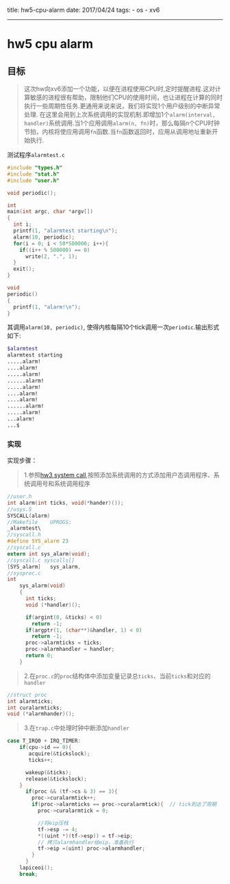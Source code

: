 title: hw5-cpu-alarm
date: 2017/04/24
tags:
	- os
	- xv6

---
# hw5 cpu alarm
## 目标
> 这次hw向xv6添加一个功能，以便在进程使用CPU时,定时提醒进程.这对计算敏感的进程很有帮助，限制他们CPU的使用时间，也让进程在计算的同时执行一些周期性任务.更通用来说来说，我们将实现1个用户级别的中断异常处理.
在这里会用到上次系统调用的实现机制.即增加1个`alarm(interval, handler)`系统调用.当1个应用调用`alarm(n, fn)`时，那么每隔n个CPU时钟节拍，内核将使应用调用`fn`函数.当`fn`函数返回时，应用从调用地址重新开始执行.

测试程序`alarmtest.c`

<!-- more -->

``` c
#include "types.h"
#include "stat.h"
#include "user.h"

void periodic();

int
main(int argc, char *argv[])
{
  int i;
  printf(1, "alarmtest starting\n");
  alarm(10, periodic);
  for(i = 0; i < 50*500000; i++){
    if((i++ % 500000) == 0)
      write(2, ".", 1);
  }
  exit();
}

void
periodic()
{
  printf(1, "alarm!\n");
}
```
其调用`alarm(10, periodic)`, 使得内核每隔10个tick调用一次`periodic`.输出形式如下:
``` bash
$alarmtest
alarmtest starting
.....alarm!
....alarm!
.....alarm!
......alarm!
.....alarm!
....alarm!
....alarm!
......alarm!
.....alarm!
...alarm!
...$
```

### 实现

实现步骤：

> 1.参照[hw3 system call](https://chestnutme.github.io/2017/04/19/hw3/),按照添加系统调用的方式添加用户态调用程序、系统调用号和系统调用程序
``` c
//user.h
int alarm(int ticks, void(*hander)());
//usys.S
SYSCALL(alarm)
//Makefile    UPROGS:
_alarmtest\
//syscall.h
#define SYS_alarm 23
//syscall.c
extern int sys_alarm(void);
//syscall.c syscalls[]
[SYS_alarm]   sys_alarm,
//sysproc.c
int
    sys_alarm(void)
    {
      int ticks;
      void (*handler)();

      if(argint(0, &ticks) < 0)
        return -1;
      if(argptr(1, (char**)&handler, 1) < 0)
        return -1;
      proc->alarmticks = ticks;
      proc->alarmhandler = handler;
      return 0;
    }
```


> 2.在`proc.c`的`proc`结构体中添加变量记录总`ticks`、当前`ticks`和对应的`handler`
``` c
//struct proc
int alarmticks;
int curalarmticks;
void (*alarmhander)();
```

> 3.在`trap.c`中处理时钟中断添加`handler`
``` c
case T_IRQ0 + IRQ_TIMER:
    if(cpu->id == 0){
       acquire(&tickslock);
       ticks++;

      wakeup(&ticks);
      release(&tickslock);
    }
      if(proc && (tf->cs & 3) == 3){
        proc->curalarmtick++;
        if(proc->alarmticks == proc->curalarmtick){  // tick到达了周期
          proc->curalarmtick = 0;

          //将eip压栈
          tf->esp -= 4;    
          *((uint *)(tf->esp)) = tf->eip;
          // 拷贝alarmhandler给eip，准备执行
          tf->eip =(uint) proc->alarmhandler;
        }
      }
    lapiceoi();
    break;
````
